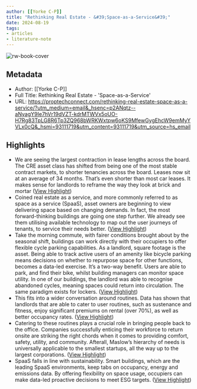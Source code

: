 ```yaml
---
author: [[Yorke C-P]]
title: "Rethinking Real Estate - &#39;Space-as-a-Service&#39;"
date: 2024-08-19
tags: 
- articles
- literature-note
---
```

![rw-book-cover](https://proptechconnect.com/wp-content/uploads/2024/08/The-Future-Office-Series-Smart-Spaces-Episode-3.png)

## Metadata
- Author: [[Yorke C-P]]
- Full Title: Rethinking Real Estate - 'Space-as-a-Service'
- URL: https://proptechconnect.com/rethinking-real-estate-space-as-a-service/?utm_medium=email&_hsenc=p2ANqtz--aNyagY9Ie7hVr19dVZT-kdrMTWVx5oUO-H7Rg83TpLG8R6Tp3ZQ968bWRKWxtpw6oKS9MfewGygEhcW9emMyYVLx0cQ&_hsmi=93111719&utm_content=93111719&utm_source=hs_email

## Highlights
- We are seeing the largest contraction in lease lengths across the board. The CRE asset class has shifted from being one of the most stable contract markets, to shorter tenancies across the board. Leases now sit at an average of 34 months. That’s even shorter than most car leases. It makes sense for landlords to reframe the way they look at brick and mortar ([View Highlight](https://read.readwise.io/read/01j5n12ac1pe4x83ang19mgjep))
- Coined real estate as a service, and more commonly referred to as space as a service (SpaaS), asset owners are beginning to view delivering space based on changing demands. In fact, the most forward-thinking buildings are going one step further. We already see them utilising available technology to map out the user journeys of tenants, to service their needs better. ([View Highlight](https://read.readwise.io/read/01j5n12rmxfed8gb28dvct9eck))
- Take the morning commute, with fairer conditions brought about by the seasonal shift, buildings can work directly with their occupiers to offer flexible cycle parking capabilities. As a landlord, square footage is the asset. Being able to track active users of an amenity like bicycle parking means decisions on whether to repurpose space for other functions, becomes a data-led exercise. It’s a two-way benefit. Users are able to park, and find their bike, whilst building managers can monitor space utility. In one of our buildings, the landlord was able to recognise abandoned cycles, meaning spaces could return into circulation. The same paradigm exists for lockers. ([View Highlight](https://read.readwise.io/read/01j5n13bvtdy6ygkypzk553wy4))
- This fits into a wider conversation around routines. Data has shown that landlords that are able to cater to user routines, such as sustenance and fitness, enjoy significant premiums on rental (over 70%), as well as better occupancy rates. ([View Highlight](https://read.readwise.io/read/01j5n13vv8ebpm6pedqtv574kq))
- Catering to these routines plays a crucial role in bringing people back to the office. Companies successfully enticing their workforce to return onsite are striking the right chords when it comes to providing comfort, safety, utility, and community. Afterall, Maslow’s hierarchy of needs is universally applicable to the smallest startups, all the way up to the largest corporations. ([View Highlight](https://read.readwise.io/read/01j5n146t46ggpk7r08s9jay3z))
- SpaaS falls in line with sustainability. Smart buildings, which are the leading SpaaS environments, keep tabs on occupancy, energy and emissions data. By offering flexibility on space usage, occupiers can make data-led proactive decisions to meet ESG targets. ([View Highlight](https://read.readwise.io/read/01j5n14xzkpe8q1kdzj54c90h0))
